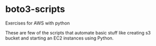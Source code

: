 # boto3-scripts
Exercises for AWS with python

These are few of the scripts that automate basic stuff like creating s3 bucket and starting an EC2 instances using Python.
